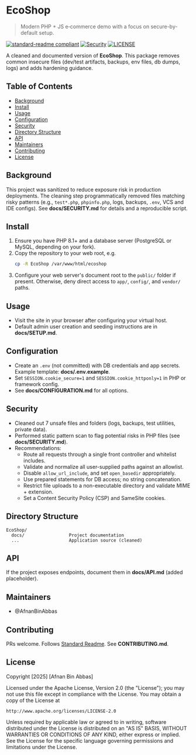# EcoShop

> Modern PHP + JS e‑commerce demo with a focus on secure-by-default setup.

[![standard-readme compliant](https://img.shields.io/badge/standard--readme-OK-brightgreen.svg)](https://github.com/RichardLitt/standard-readme)
[![Security](https://img.shields.io/badge/security-hardened-blue.svg)](#security)
[![LICENSE](https://img.shields.io/badge/license-Apache--2.0-blue?logo=apache)](https://github.com/AfnanBinAbbas/EcoShop-Secure_PHP_E-Commerce_Platform/blob/main/LICENSE)

A cleaned and documented version of **EcoShop**. This package removes common insecure files (dev/test artifacts, backups, env files, db dumps, logs) and adds hardening guidance.

## Table of Contents

- [Background](#background)
- [Install](#install)
- [Usage](#usage)
- [Configuration](#configuration)
- [Security](#security)
- [Directory Structure](#directory-structure)
- [API](#api)
- [Maintainers](#maintainers)
- [Contributing](#contributing)
- [License](#license)

## Background

This project was sanitized to reduce exposure risk in production deployments. The cleaning step programmatically removed files matching risky patterns (e.g., `test*.php`, `phpinfo.php`, logs, backups, `.env`, VCS and IDE configs). See **docs/SECURITY.md** for details and a reproducible script.

## Install

1. Ensure you have PHP 8.1+ and a database server (PostgreSQL or MySQL, depending on your fork).
2. Copy the repository to your web root, e.g.
   ```bash
   cp -R EcoShop /var/www/html/ecoshop
   ```
3. Configure your web server's document root to the `public/` folder if present. Otherwise, deny direct access to `app/`, `config/`, and `vendor/` paths.

## Usage

- Visit the site in your browser after configuring your virtual host.
- Default admin user creation and seeding instructions are in **docs/SETUP.md**.

## Configuration

- Create an `.env` (not committed) with DB credentials and app secrets. Example template: **docs/.env.example**.
- Set `SESSION.cookie_secure=1` and `SESSION.cookie_httponly=1` in PHP or framework config.
- See **docs/CONFIGURATION.md** for all options.

## Security

- Cleaned out 7 unsafe files and folders (logs, backups, test utilities, private data).
- Performed static pattern scan to flag potential risks in PHP files (see **docs/SECURITY.md**).
- Recommendations:
  - Route all requests through a single front controller and whitelist includes.
  - Validate and normalize all user-supplied paths against an allowlist.
  - Disable `allow_url_include`, and set `open_basedir` appropriately.
  - Use prepared statements for DB access; no string concatenation.
  - Restrict file uploads to a non-executable directory and validate MIME + extension.
  - Set a Content Security Policy (CSP) and SameSite cookies.

## Directory Structure

```
EcoShop/
  docs/                 Project documentation
  ...                   Application source (cleaned)
```

## API

If the project exposes endpoints, document them in **docs/API.md** (added placeholder).

## Maintainers

- @AfnanBinAbbas

## Contributing

PRs welcome. Follows [Standard Readme](https://github.com/RichardLitt/standard-readme). See **CONTRIBUTING.md**.

## License

Copyright [2025] [Afnan Bin Abbas]

Licensed under the Apache License, Version 2.0 (the "License");
you may not use this file except in compliance with the License.
You may obtain a copy of the License at

    http://www.apache.org/licenses/LICENSE-2.0

Unless required by applicable law or agreed to in writing, software
distributed under the License is distributed on an "AS IS" BASIS,
WITHOUT WARRANTIES OR CONDITIONS OF ANY KIND, either express or implied.
See the License for the specific language governing permissions and
limitations under the License.